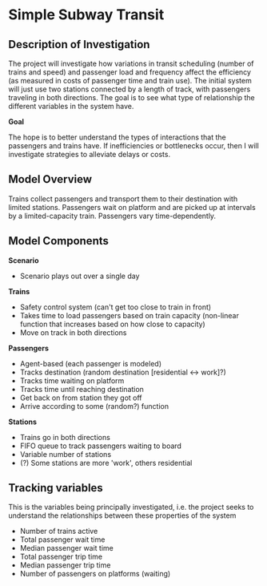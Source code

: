 Simple Subway Transit
=====================

Description of Investigation
-----------------------------

The project will investigate how variations in transit scheduling (number of trains and speed) and passenger load and frequency affect the efficiency (as measured in costs of passenger time and train use). The initial system will just use two stations connected by a length of track, with passengers traveling in both directions. The goal is to see what type of relationship the different variables in the system have.

**Goal**

The hope is to better understand the types of interactions that the passengers and trains have. If inefficiencies or bottlenecks occur, then I will investigate strategies to alleviate delays or costs.

Model Overview
--------------

Trains collect passengers and transport them to their destination with limited stations. Passengers wait on platform and are picked up at intervals by a limited-capacity train. Passengers vary time-dependently.

Model Components
----------------

**Scenario**

-   Scenario plays out over a single day

**Trains**

-	Safety control system (can't get too close to train in front)
-   Takes time to load passengers based on train capacity (non-linear function that increases based on how close to capacity)
-   Move on track in both directions

**Passengers**

-   Agent-based (each passenger is modeled)
-   Tracks destination (random destination [residential <-> work]?)
-   Tracks time waiting on platform
-   Tracks time until reaching destination
-   Get back on from station they got off
-   Arrive according to some (random?) function

**Stations**

-   Trains go in both directions
-   FIFO queue to track passengers waiting to board
-   Variable number of stations
-   (?) Some stations are more 'work', others residential

Tracking variables
-------------------

This is the variables being principally investigated, i.e. the project seeks to understand the relationships between these properties of the system

-   Number of trains active
-   Total passenger wait time
-   Median passenger wait time
-   Total passenger trip time
-   Median passenger trip time
-   Number of passengers on platforms (waiting)


